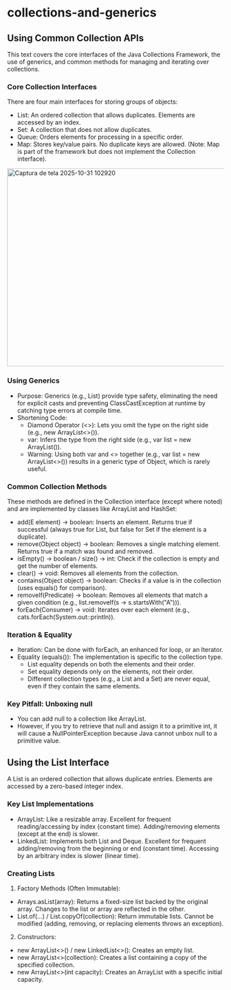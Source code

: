 # collections-and-generics

## Using Common Collection APIs
This text covers the core interfaces of the Java Collections Framework, the use of generics, and common methods for managing and iterating over collections.

### Core Collection Interfaces

There are four main interfaces for storing groups of objects:

- List: An ordered collection that allows duplicates. Elements are accessed by an index.
- Set: A collection that does not allow duplicates.
- Queue: Orders elements for processing in a specific order.
- Map: Stores key/value pairs. No duplicate keys are allowed. (Note: Map is part of the framework but does not implement the Collection interface).

<img width="1070" height="461" alt="Captura de tela 2025-10-31 102920" src="https://github.com/user-attachments/assets/eb2a3c7a-4969-432f-93d3-366b4cad363e" />

### Using Generics

- Purpose: Generics (e.g., List<String>) provide type safety, eliminating the need for explicit casts and preventing ClassCastException at runtime by catching type errors at compile time.
- Shortening Code:
   - Diamond Operator (<>): Lets you omit the type on the right side (e.g., new ArrayList<>()).
   - var: Infers the type from the right side (e.g., var list = new ArrayList<Integer>()).
   - Warning: Using both var and <> together (e.g., var list = new ArrayList<>()) results in a generic type of Object, which is rarely useful.

 ### Common Collection Methods

 These methods are defined in the Collection interface (except where noted) and are implemented by classes like ArrayList and HashSet:

 - add(E element) → boolean: Inserts an element. Returns true if successful (always true for List, but false for Set if the element is a duplicate).
- remove(Object object) → boolean: Removes a single matching element. Returns true if a match was found and removed.
- isEmpty() → boolean / size() → int: Check if the collection is empty and get the number of elements.
- clear() → void: Removes all elements from the collection.
- contains(Object object) → boolean: Checks if a value is in the collection (uses equals() for comparison).
- removeIf(Predicate) → boolean: Removes all elements that match a given condition (e.g., list.removeIf(s -> s.startsWith("A"))).
- forEach(Consumer) → void: Iterates over each element (e.g., cats.forEach(System.out::println)).

### Iteration & Equality

- Iteration: Can be done with forEach, an enhanced for loop, or an Iterator.
- Equality (equals()): The implementation is specific to the collection type.
   - List equality depends on both the elements and their order.
   - Set equality depends only on the elements, not their order.
   - Different collection types (e.g., a List and a Set) are never equal, even if they contain the same elements.

 ### Key Pitfall: Unboxing null

 - You can add null to a collection like ArrayList<Integer>.
- However, if you try to retrieve that null and assign it to a primitive int, it will cause a NullPointerException because Java cannot unbox null to a primitive value.

## Using the List Interface

A List is an ordered collection that allows duplicate entries. Elements are accessed by a zero-based integer index.

### Key List Implementations

- ArrayList: Like a resizable array. Excellent for frequent reading/accessing by index (constant time). Adding/removing elements (except at the end) is slower.
- LinkedList: Implements both List and Deque. Excellent for frequent adding/removing from the beginning or end (constant time). Accessing by an arbitrary index is slower (linear time).

### Creating Lists

1. Factory Methods (Often Immutable):

- Arrays.asList(array): Returns a fixed-size list backed by the original array. Changes to the list or array are reflected in the other.
- List.of(...) / List.copyOf(collection): Return immutable lists. Cannot be modified (adding, removing, or replacing elements throws an exception).

2. Constructors:

- new ArrayList<>() / new LinkedList<>(): Creates an empty list.
- new ArrayList<>(collection): Creates a list containing a copy of the specified collection.
- new ArrayList<>(int capacity): Creates an ArrayList with a specific initial capacity.












